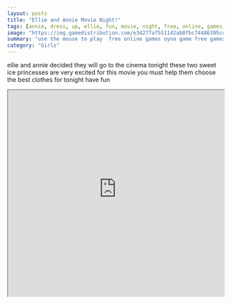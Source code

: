 ```yaml
---
layout: posts
title: "Ellie and Annie Movie Night!"
tags: [annie, dress, up, ellie, fun, movie, night, free, online, games, oyna, game, free, games, play, play, games]
image: "https://img.gamedistribution.com/e34277af551142ab8fbc74486395cda6.jpg"
summary: "use the mouse to play  free online games oyna game free games play play games"
category: "Girls"
---
```


ellie and annie decided they will go to the cinema tonight these two sweet ice princesses are very excited for this movie you must help them choose the best clothes for tonight have fun

<iframe width="100%" height="480px;" src="https://html5.gamedistribution.com/e34277af551142ab8fbc74486395cda6/"></iframe>